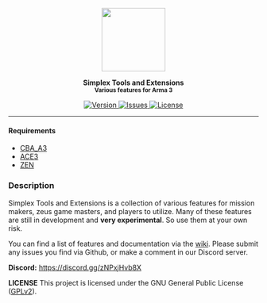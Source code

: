 <p align="center">
	<img src="https://github.com/SceptreOfficial/Simplex-Tools-Extensions/raw/main/assets/stx_black.png" width="128">
</p>

<p align="center">
	<strong>Simplex Tools and Extensions</strong><br />
	<sup><strong>Various features for Arma 3</strong></sup>
</p>

<p align="center">
	<a href="https://github.com/SceptreOfficial/Simplex-Tools-Extensions/releases/latest">
		<img src="https://img.shields.io/badge/Version-0.1.1-blue?style=flat-square" alt="Version">
	</a>
	<a href="https://github.com/SceptreOfficial/Simplex-Tools-Extensions/issues">
		<img src="https://img.shields.io/github/issues-raw/SceptreOfficial/Simplex-Tools-Extensions?style=flat-square&label=Issues" alt="Issues">
	</a>
	<a href="https://github.com/SceptreOfficial/Simplex-Tools-Extensions/blob/master/LICENSE">
		<img src="https://img.shields.io/badge/License-GPLv2-red?style=flat-square" alt="License">
	</a>
</p>

---

#### Requirements

- [CBA_A3](https://github.com/CBATeam/CBA_A3)
- [ACE3](https://github.com/acemod/ACE3)
- [ZEN](https://github.com/zen-mod/ZEN)

### Description

Simplex Tools and Extensions is a collection of various features for mission makers, zeus game masters, and players to utilize.
Many of these features are still in development and **very experimental**. So use them at your own risk.

You can find a list of features and documentation via the [wiki](https://github.com/SceptreOfficial/Simplex-Tools-Extensions/wiki).
Please submit any issues you find via Github, or make a comment in our Discord server.

**Discord:** https://discord.gg/zNPxjHvb8X

**LICENSE**
This project is licensed under the GNU General Public License ([GPLv2](../main/LICENSE)).
